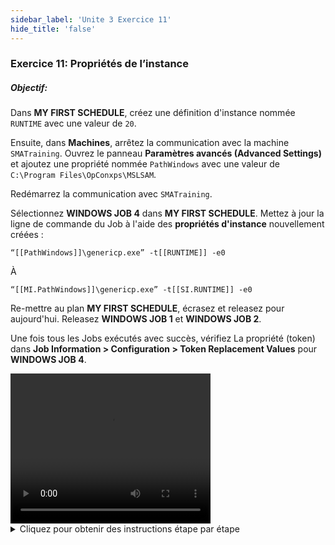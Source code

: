 ```yaml
---
sidebar_label: 'Unite 3 Exercice 11'
hide_title: 'false'
---
```


### Exercice 11: Propriétés de l’instance

##### Objectif:

Dans **MY FIRST SCHEDULE**, créez une définition d'instance nommée ```RUNTIME``` avec une valeur de ```20```.

Ensuite, dans **Machines**, arrêtez la communication avec la machine ```SMATraining```. Ouvrez le panneau **Paramètres avancés (Advanced Settings)** et ajoutez une propriété nommée ```PathWindows``` avec une valeur de ```C:\Program Files\OpConxps\MSLSAM```.

Redémarrez la communication avec ```SMATraining```.

Sélectionnez **WINDOWS JOB 4** dans **MY FIRST SCHEDULE**. Mettez à jour la ligne de commande du Job à l'aide des **propriétés d'instance** nouvellement créées :

```
“[[PathWindows]]\genericp.exe” -t[[RUNTIME]] -e0
```

À

```
“[[MI.PathWindows]]\genericp.exe” -t[[SI.RUNTIME]] -e0
```

Re-mettre au plan **MY FIRST SCHEDULE**, écrasez et releasez pour aujourd'hui. Releasez **WINDOWS JOB 1** et **WINDOWS JOB 2**.

Une fois tous les Jobs exécutés avec succès, vérifiez La propriété (token) dans **Job Information > Configuration > Token Replacement Values** pour **WINDOWS JOB 4**.


<div>
<video width="320" height="240" controls>
  <source src="videobasic/U3E11.mp4" type="video/mp4"></source>
Your browser does not support the video tag.
</video>
</div>

<details>

<summary>Cliquez pour obtenir des instructions étape par étape</summary>

1. Sous la rubrique **Administration**, double-cliquez sur **Schedule Master**.
2. Dans le menu déroulant **Schedule Selection** sélectionnez **My First Schedule**.
3. Cliquez sur l'onglet **Définitions Instance** sous Détails Schedule.
4. Dans la zone de texte **Définir les valeurs de propriété**, tapez ```RUNTIME=20```.
5. Cliquez sur le bouton **Ajouter** à droite de la zone de texte **Définir les valeurs de propriété**.
6. Cliquez sur le bouton **Sauvegarder** dans la barre d'outils **Schedule Master**.
7. Fermez le **Schedule Master**.
8. Sous la rubrique **Administration**, double-cliquez sur **Machines**.
9. Dans le menu déroulant **Sélectionner Machine**, sélectionnez ```SMATraining```.
10. Cliquez avec le bouton droit sur l'**icône de communication LSAM** sous Statut Communication SAM/LSAM et sélectionnez **Interrompre Communication**.
11. Cliquez sur le lien **Ouvrir le panneau Paramètres Avancésl** juste au-dessus de Statut Communication SAM/LSAM.
12. Cliquez sur La ligne Available Property.
13. Cliquez sur le bouton **Ajouter**.
14. Tapez ```PathWindows=C:\Program Files\OpConxps\MSLSAM``` dans la zone de texte et cliquez sur **OK**.
15. Cliquez sur le bouton **Mise à jour**.
16. Cliquez sur le bouton **Sauvegardere**.
17. Cliquez avec le bouton droit de la souris sur l'icône de **Communication LSAM** sous **Statut Communication** et sélectionnez **Démarrer Communication**.
18. Fermez l'onglet **Machines**.
19. Sous **Administration**, cliquez sur **Job Master**.
20. Dans la liste déroulante **Schedule**, sélectionnez **My First Schedule**.
21. Dans la liste déroulante **Job**, sélectionnez **Windows Job 4**.
22. Mettez à jour votre ligne de commande pour utiliser les nouvelles propriétés en plaçant **Properties** pour pointer vers **les propriétés de l'instance** de la **machine** ou du **schedule** au lieu des **propriétés globales** :

```
“[[PathWindows]]\genericp.exe” –t[[RUNTIME]] –e0
```

À

```
“[[MI.PathWindows]]\genericp.exe” –t[[SI.RUNTIME]] –e0
```

23. Cliquez sur le bouton **Sauvegarder**.
24. Fermez le **Job Master**.
25. Si **My First Schedule** est en cours, **annulez (Cancel)** toutes les tâches.
26. Re-mettre au plan **My First Schedule** En release pour aujourd’hui.
27. Libérez le **Windows Job 1** et le **Windows Job 2**.
28. Vérifiez les résultats d'Enterprise Manager (vérifiez les **Job Information> Configuration> Token Replacement Values** pour le **Windows Job 4**).

</details>
